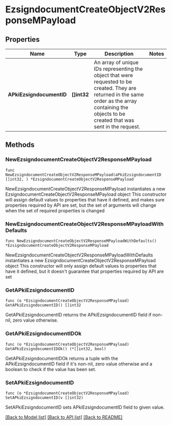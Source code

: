 # EzsigndocumentCreateObjectV2ResponseMPayload

## Properties

Name | Type | Description | Notes
------------ | ------------- | ------------- | -------------
**APkiEzsigndocumentID** | **[]int32** | An array of unique IDs representing the object that were requested to be created.  They are returned in the same order as the array containing the objects to be created that was sent in the request. | 

## Methods

### NewEzsigndocumentCreateObjectV2ResponseMPayload

`func NewEzsigndocumentCreateObjectV2ResponseMPayload(aPkiEzsigndocumentID []int32, ) *EzsigndocumentCreateObjectV2ResponseMPayload`

NewEzsigndocumentCreateObjectV2ResponseMPayload instantiates a new EzsigndocumentCreateObjectV2ResponseMPayload object
This constructor will assign default values to properties that have it defined,
and makes sure properties required by API are set, but the set of arguments
will change when the set of required properties is changed

### NewEzsigndocumentCreateObjectV2ResponseMPayloadWithDefaults

`func NewEzsigndocumentCreateObjectV2ResponseMPayloadWithDefaults() *EzsigndocumentCreateObjectV2ResponseMPayload`

NewEzsigndocumentCreateObjectV2ResponseMPayloadWithDefaults instantiates a new EzsigndocumentCreateObjectV2ResponseMPayload object
This constructor will only assign default values to properties that have it defined,
but it doesn't guarantee that properties required by API are set

### GetAPkiEzsigndocumentID

`func (o *EzsigndocumentCreateObjectV2ResponseMPayload) GetAPkiEzsigndocumentID() []int32`

GetAPkiEzsigndocumentID returns the APkiEzsigndocumentID field if non-nil, zero value otherwise.

### GetAPkiEzsigndocumentIDOk

`func (o *EzsigndocumentCreateObjectV2ResponseMPayload) GetAPkiEzsigndocumentIDOk() (*[]int32, bool)`

GetAPkiEzsigndocumentIDOk returns a tuple with the APkiEzsigndocumentID field if it's non-nil, zero value otherwise
and a boolean to check if the value has been set.

### SetAPkiEzsigndocumentID

`func (o *EzsigndocumentCreateObjectV2ResponseMPayload) SetAPkiEzsigndocumentID(v []int32)`

SetAPkiEzsigndocumentID sets APkiEzsigndocumentID field to given value.



[[Back to Model list]](../README.md#documentation-for-models) [[Back to API list]](../README.md#documentation-for-api-endpoints) [[Back to README]](../README.md)


